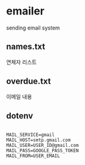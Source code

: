 # emailer
sending email system

## names.txt

연체자 리스트

## overdue.txt

이메일 내용

## dotenv

```

MAIL_SERVICE=gmail
MAIL_HOST=smtp.gmail.com
MAIL_USER=USER_ID@gmail.com
MAIL_PASS=GOOGLE_PASS_TOKEN
MAIL_FROM=USER_EMAIL

```
